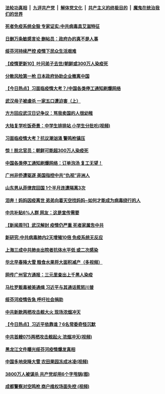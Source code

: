 ####  [法轮功真相](../../../../basic/blob/master/README.md?t=04130201) &nbsp;|&nbsp; [九评共产党](../../../../9ping.md/blob/master/README.md?t=04130201) &nbsp;|&nbsp; [解体党文化](../../../../jtdwh.md/blob/master/README.md?t=04130201)  &nbsp;|&nbsp; [共产主义的终极目的](../../../../gczydzjmd.md/blob/master/README.md?t=04130201) &nbsp;|&nbsp; [魔鬼在统治我们的世界](../../../../mgztzwmdsj.md/blob/master/README.md?t=04130201) 

#### [死者免疫系统全毁 专家证实:中共病毒具艾滋特征](../pages/prog204/a102821611.md?t=04130201) 

#### [日删万条敏感言论  删帖员：政府办的真不是人事](../pages/prog204/a102821605.md?t=04130201) 

#### [绥芬河持续严控 疫情下民众生活艰难](../pages/prog204/a102821589.md?t=04130201) 

#### [【疫情更新10】叶问弟子去世/朝鲜或300万人染疫死](../pages/prog204/a102816630.md?t=04130201) 

#### [分散风险第一枪 日本政府协助企业撤离中国](../pages/prog204/a102821562.md?t=04130201) 

#### [【今日热点】习面临疫情大考？/中国各类停工通知刷爆网络](../pages/prog204/a102821539.md?t=04130201) 

#### [武汉母子被虐杀 一家五口遭迫害（上）](../pages/prog204/a102821485.md?t=04130201) 

#### [方方回应武汉日记争议：骂我卖国的人很幼稚](../pages/prog204/a102821460.md?t=04130201) 

#### [大陆复学吃饭奇景：中学生排排站  小学生分批吃(视频)](../pages/prog204/a102821445.md?t=04130201) 

#### [习面临疫情大考？抗议潮汹涌 警鸣枪镇压](../pages/prog204/a102821436.md?t=04130201) 

#### [惊！脱北官员：朝鲜可能超300万人染疫死](../pages/prog204/a102821392.md?t=04130201) 

#### [中国各类停工通知刷爆网络：订单泡汤 复工无望！](../pages/prog204/a102821321.md?t=04130201) 

#### [广州非侨遭驱逐 美国指控中共“仇视”非洲人](../pages/prog204/a102821364.md?t=04130201) 

#### [山东男从菲律宾回国 1个半月连遭隔离3次](../pages/prog204/a102821348.md?t=04130201) 

#### [泪奔！妈妈因疫离世 弟弟向着天空找妈妈~如何才能成为病毒绕行的人](../pages/prog204/a102821287.md?t=04130201) 

#### [中共补贴6%人群 网友：这是宣传需要](../pages/prog204/a102821272.md?t=04130201) 

#### [【新闻周刊】武汉解封 疫情仍严重 死者家属吿中共](../pages/prog204/a102821261.md?t=04130201) 

#### [新研究:中共病毒肺内2天增殖10倍 免疫系统无反应](../pages/prog204/a102821213.md?t=04130201) 

#### [上海三成中共肺炎出院者抗体水平低 或二次感染](../pages/prog204/a102821188.md?t=04130201) 

#### [华北早春降大雪 粮食水果将大面积减产（多视频）](../pages/prog204/a102821161.md?t=04130201) 

#### [网传广州官方通报：三元里查出上千黑人染疫](../pages/prog204/a102821149.md?t=04130201) 

#### [马杜罗贩毒被美通缉 习近平与其通话惹怒川普](../pages/prog204/a102821128.md?t=04130201) 

#### [绥芬河疫情告急 呼吁社会捐助](../pages/prog204/a102821071.md?t=04130201) 

#### [中共新款两栖攻击舰大火 现场浓烟冲天](../pages/prog204/a102821062.md?t=04130201) 

#### [【今日热点】习近平依靠谁？6名常委奇怪沉默](../pages/prog204/a102820943.md?t=04130201) 

#### [中共首艘075两栖攻击舰起火 浓烟冲天(视频)](../pages/prog204/a102820924.md?t=04130201) 

#### [黑龙江文件曝光绥芬河疫情爆发真相](../pages/prog204/a102820905.md?t=04130201) 

#### [中国多地突降大雪 农田果园冻成冰凌(视频)](../pages/prog204/a102820869.md?t=04130201) 

#### [3800万人被谋杀 共产党却用6个字甩锅(图)](../pages/prog204/a102820856.md?t=04130201) 

#### [成都警察对空鸣枪 商户维权场面失控 (视频)](../pages/prog204/a102820819.md?t=04130201) 

